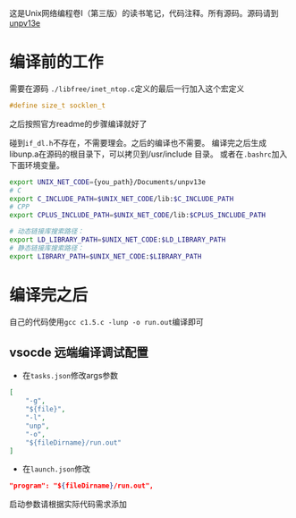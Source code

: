 这是Unix网络编程卷I（第三版）的读书笔记，代码注释。所有源码。源码请到[unpv13e](https://github.com/unpbook/unpv13e)

# 编译前的工作
需要在源码 `./libfree/inet_ntop.c`定义的最后一行加入这个宏定义
```c
#define size_t socklen_t 
```
之后按照官方readme的步骤编译就好了

碰到`if_dl.h`不存在，不需要理会。之后的编译也不需要。
编译完之后生成libunp.a在源码的根目录下，可以拷贝到/usr/include 目录。
或者在`.bashrc`加入下面环境变量。
```sh
export UNIX_NET_CODE={you_path}/Documents/unpv13e
# C
export C_INCLUDE_PATH=$UNIX_NET_CODE/lib:$C_INCLUDE_PATH
# CPP
export CPLUS_INCLUDE_PATH=$UNIX_NET_CODE/lib:$CPLUS_INCLUDE_PATH

# 动态链接库搜索路径：
export LD_LIBRARY_PATH=$UNIX_NET_CODE:$LD_LIBRARY_PATH
# 静态链接库搜索路径：
export LIBRARY_PATH=$UNIX_NET_CODE:$LIBRARY_PATH
```

# 编译完之后

自己的代码使用`gcc c1.5.c -lunp -o run.out`编译即可

## vsocde 远端编译调试配置
- 在`tasks.json`修改args参数
```json
[
    "-g",
    "${file}",
    "-l",
    "unp",
    "-o",
    "${fileDirname}/run.out"
]
```

- 在`launch.json`修改
```json
"program": "${fileDirname}/run.out",
```
启动参数请根据实际代码需求添加